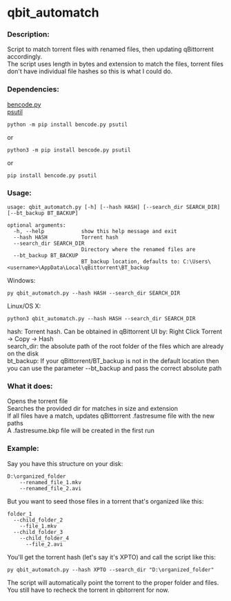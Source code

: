 # qbit_automatch

### Description:
Script to match torrent files with renamed files, then updating qBittorrent accordingly.  
The script uses length in bytes and extension to match the files, torrent files don't have individual file hashes so this is what I could do.  

### Dependencies:

[bencode.py](https://github.com/fuzeman/bencode.py)  
[psutil](https://github.com/giampaolo/psutil)  

```
python -m pip install bencode.py psutil
```
or
```
python3 -m pip install bencode.py psutil
```
or
```
pip install bencode.py psutil
```

### Usage:
```
usage: qbit_automatch.py [-h] [--hash HASH] [--search_dir SEARCH_DIR] [--bt_backup BT_BACKUP]

optional arguments:
  -h, --help            show this help message and exit
  --hash HASH           Torrent hash
  --search_dir SEARCH_DIR
                        Directory where the renamed files are
  --bt_backup BT_BACKUP
                        BT_backup location, defaults to: C:\Users\<username>\AppData\Local\qBittorrent\BT_backup
```

Windows:
```
py qbit_automatch.py --hash HASH --search_dir SEARCH_DIR
```
Linux/OS X:
```
python3 qbit_automatch.py --hash HASH --search_dir SEARCH_DIR
```
hash: Torrent hash. Can be obtained in qBittorrent UI by: Right Click Torrent -> Copy -> Hash  
search_dir: the absolute path of the root folder of the files which are already on the disk  
bt_backup: If your qBittorrent/BT_backup is not in the default location then you can use the parameter --bt_backup and pass the correct absolute path  

### What it does:
Opens the torrent file  
Searches the provided dir for matches in size and extension  
If all files have a match, updates qBittorrent <hash>.fastresume file with the new paths  
A <hash>.fastresume.bkp file will be created in the first run  

### Example:
Say you have this structure on your disk:  
```
D:\organized_folder  
    --renamed_file_1.mkv  
    --renamed_file_2.avi  
```
But you want to seed those files in a torrent that's organized like this:  
```
folder_1  
  --child_folder_2  
    --file_1.mkv  
  --child_folder_3  
    --child_folder_4  
      --file_2.avi  
```
You'll get the torrent hash (let's say it's XPTO) and call the script like this: 
```
py qbit_automatch.py --hash XPTO --search_dir "D:\organized_folder"
```
The script will automatically point the torrent to the proper folder and files.  
You still have to recheck the torrent in qbitorrent for now.  


